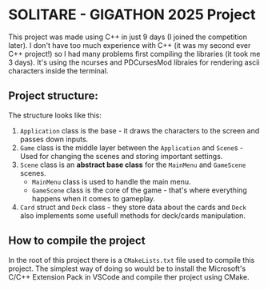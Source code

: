 # SOLITARE - GIGATHON 2025 Project

This project was made using C++ in just 9 days (I joined the competition later).
I don't have too much experience with C++ (it was my second ever C++ project!) so I had many problems first compiling the libraries (it took me 3 days).
It's using the ncurses and PDCursesMod libraies for rendering ascii characters inside the terminal.

## Project structure:

The structure looks like this:
1. `Application` class is the base - it draws the characters to the screen and passes down inputs.
2. `Game` class is the middle layer between the `Application` and `Scene`s - Used for changing the scenes and storing important settings.
3. `Scene` class is an **abstract base class** for the `MainMenu` and `GameScene` scenes.
   - `MainMenu` class is used to handle the main menu.
   - `GameScene` class is the core of the game - that's where everything happens when it comes to gameplay.
4. `Card` struct and `Deck` class - they store data about the cards and `Deck` also implements some usefull methods for deck/cards manipulation.

## How to compile the project

In the root of this project there is a `CMakeLists.txt` file used to compile this project. 
The simplest way of doing so would be to install the Microsoft's C/C++ Extension Pack in VSCode and compile ther project using CMake.
